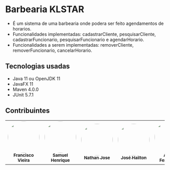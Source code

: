 # Barbearia KLSTAR
- É um sistema de uma barbearia onde podera ser feito agendamentos de horarios.<br>
- Funcionalidades implementadas: cadastrarCliente, pesquisarCliente, cadastrarFuncionario, pesquisarFuncionario e agendarHorario.<br>
- Funcionalidades a serem implementadas: removerCliente, removerFuncionario, cancelarHorario.

## Tecnologias usadas

* Java 11 ou OpenJDK 11
* JavaFX 11
* Maven 4.0.0
* JUnit 5.7.1 

## Contribuintes

<table>
  <tr>
    <td align="center">
	    <a href="https://github.com/FranciscoVieiraN">
		    <img style="border-radius: 50%;" src="https://avatars.githubusercontent.com/u/71299234?v=4" width="100px;" alt=""/>
		    <br/><sub><b>Francisco Vieira</b></sub>
		</a></br>
    </td>
    <td align="center">
	    <a href="https://github.com/samuelhsilva5527">
		    <img style="border-radius: 50%;" src="https://avatars.githubusercontent.com/u/70909324?v=4" width="100px;" alt=""/>
		    <br/><sub><b>Samuel Henrique</b></sub>
		</a></br>
    </td>
    <td align="center">
	    <a href="https://github.com/NathanJFA">
		    <img style="border-radius: 50%;" src="https://avatars.githubusercontent.com/u/54453079?v=4" width="100px;" alt=""/>
		    <br/><sub><b>Nathan Jose</b></sub>
		</a></br>
    </td>
    <td align="center">
	    <a href="https://github.com/josehailton">
		    <img style="border-radius: 50%;" src="https://avatars.githubusercontent.com/u/71135811?v=4" width="100px;" alt=""/>
		    <br/><sub><b>José Hailton</b></sub>
		</a></br>
    </td>
    <td align="center">
	    <a href="https://github.com/adriannfernandes">
		    <img style="border-radius: 50%;" src="https://avatars.githubusercontent.com/u/71649753?v=4" width="100px;" alt=""/>
		    <br/><sub><b>Adrian Fernandes</b></sub>
		</a></br>
    </td>
  </tr>
</table>